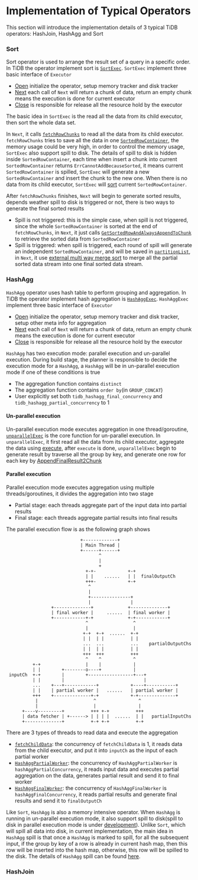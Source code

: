 # Implementation of Typical Operators

This section will introduce the implementation details of 3 typical TiDB operators: HashJoin, HashAgg and Sort

### Sort

Sort operator is used to arrange the result set of a query in a specific order. In TiDB the operator implement sort is [`SortExec`](https://github.com/pingcap/tidb/blob/v7.4.0/executor/sort.go#L36). `SortExec` implement three basic interface of `Executor`

* [Open](https://github.com/pingcap/tidb/blob/v7.4.0/executor/sort.go#L89) initialize the operator, setup memory tracker and disk tracker
* [Next](https://github.com/pingcap/tidb/blob/v7.4.0/executor/sort.go#L112) each call of `Next` will return a chunk of data, return an empty chunk means the execution is done for current executor
* [Close](https://github.com/pingcap/tidb/blob/v7.4.0/executor/sort.go#L65) is responsible for release all the resource hold by the executor

The basic idea in `SortExec` is the read all the data from its child executor, then sort the whole data set. 

In `Next`, it calls [`fetchRowChunks`](https://github.com/pingcap/tidb/blob/v7.4.0/executor/sort.go#L179)  to read all the data from its child executor. `fetchRowChunks` tries to save all the data in one [`SortedRowContainer`](https://github.com/pingcap/tidb/blob/v7.4.0/util/chunk/row_container.go#L460), the memory usage could be very high, in order to control the memory usage, `SortExec` also support spill to disk. The details of spill to disk is hidden inside `SortedRowContainer`, each time when insert a chunk into current `SortedRowContainer` returns `ErrCannotAddBecauseSorted`, it means current `SortedRowContainer` is spilled, `SortExec` will generate a new `SortedRowContainer` and insert the chunk to the new one. When there is no data from its child executor, `SortExec`  will [sort](https://github.com/pingcap/tidb/blob/v7.4.0/executor/sort.go#L241) current `SortedRowContainer`.

After `fetchRowChunks` finishes, `Next` will begin to generate sorted results, depends weather spill to disk is triggered or not, there is two ways to generate the final sorted results

* Spill is not triggered: this is the simple case, when spill is not triggered, since the whole `SortedRowContainer` is sorted at the end of `fetchRowChunks`, in `Next`, it just calls [`GetSortedRowAndAlwaysAppendToChunk`](https://github.com/pingcap/tidb/blob/v7.4.0/executor/sort.go#L133) to retrieve the sorted data from `SortedRowContainer`
* Spill is triggered: when spill is triggered, each round of spill will generate an independent `SortedRowContainer`, and will be saved in [`partitionList`](https://github.com/pingcap/tidb/blob/v7.4.0/executor/sort.go#L55), in `Next`, it use [external multi way merge sort](https://github.com/pingcap/tidb/blob/v7.4.0/executor/sort.go#L143) to merge all the partial sorted data stream into one final sorted data stream. 

### HashAgg

`HashAgg` operator uses hash table to perform grouping and aggregation. In TiDB the operator implement hash aggregation is [`HashAggExec`](https://github.com/pingcap/tidb/blob/v7.4.0/executor/aggregate/agg_hash_executor.go#L91).  `HashAggExec` implement three basic interface of `Executor`

* [Open](https://github.com/pingcap/tidb/blob/v7.4.0/executor/aggregate/agg_hash_executor.go#L201) initialize the operator, setup memory tracker and disk tracker, setup other meta info for aggregation
* [Next](https://github.com/pingcap/tidb/blob/v7.4.0/executor/sort.go#L112) each call of `Next` will return a chunk of data, return an empty chunk means the execution is done for current executor
* [Close](https://github.com/pingcap/tidb/blob/v7.4.0/executor/sort.go#L65) is responsible for release all the resource hold by the executor

`HashAgg` has two execution mode: parallel execution and un-parallel execution. During build stage, the planner is responsible to decide the execution mode for a `HashAgg`, a `HashAgg` will be in un-parallel execution mode if one of these conditions is true

* The aggregation function contains `distinct`
* The aggregation function contains `order by`(in `GROUP_CONCAT`)
* User explicitly set both `tidb_hashagg_final_concurrency` and `tidb_hashagg_partial_concurrency` to 1

#### Un-parallel execution

Un-parallel execution mode executes aggregation in one thread/goroutine, [`unparallelExec`](https://github.com/pingcap/tidb/blob/v7.4.0/executor/aggregate/agg_hash_executor.go#L493) is the core function for un-parallel execution. In `unparallelExec`, it first read all the data from its child executor, aggregate the data using [execute](https://github.com/pingcap/tidb/blob/v7.4.0/executor/aggregate/agg_hash_executor.go#L548), after `execute` is done, `unparallelExec` begin to generate result by traverse all the group by key, and generate one row for each key by [AppendFinalResult2Chunk](https://github.com/pingcap/tidb/blob/v7.4.0/executor/aggregate/agg_hash_executor.go#L505)

#### Parallel execution

Parallel execution mode executes aggregation using multiple threads/goroutines, it divides the aggregation into two stage

* Partial stage: each threads aggregate part of the input data into partial results
* Final stage: each threads aggregate partial results into final results

The parallel execution flow is as the following graph shows

```
                            +-------------+
                            | Main Thread |
                            +------+------+
                                   ^
                                   |
                                   +
                              +-+-            +-+
                              | |    ......   | |  finalOutputCh
                              +++-            +-+
                               ^
                               |
                               +---------------+
                               |               |
                 +--------------+             +--------------+
                 | final worker |     ......  | final worker |
                 +------------+-+             +-+------------+
                              ^                 ^
                              |                 |
                             +-+  +-+  ......  +-+
                             | |  | |          | |
                             ...  ...          ...    partialOutputChs
                             | |  | |          | |
                             +++  +++          +++
                              ^    ^            ^
          +-+                 |    |            |
          | |        +--------o----+            |
 inputCh  +-+        |        +-----------------+---+
          | |        |                              |
          ...    +---+------------+            +----+-----------+
          | |    | partial worker |   ......   | partial worker |
          +++    +--------------+-+            +-+--------------+
           |                     ^                ^
           |                     |                |
      +----v---------+          +++ +-+          +++
      | data fetcher | +------> | | | |  ......  | |   partialInputChs
      +--------------+          +-+ +-+          +-+

```

There are 3 types of threads to read data and execute the aggregation

* [`fetchChildData`](https://github.com/pingcap/tidb/blob/v7.4.0/executor/aggregate/agg_hash_executor.go#L343): the concurrency of `fetchChildData` is 1, it reads data from the child executor, and put it into `inputCh` as the input of each partial worker
* [`HashAggPartialWorker`](https://github.com/pingcap/tidb/blob/v7.4.0/executor/aggregate/agg_hash_partial_worker.go#L38): the concurrency of `HashAggPartialWorker` is `hashAggPartialConcurrency`, it reads input data and executes partial aggregation on the data, generates partial result and send it to final worker
* [`HashAggFinalWorker`](https://github.com/pingcap/tidb/blob/v7.4.0/executor/aggregate/agg_hash_final_worker.go#L40): the concurrency of `HashAggFinalWorker` is `hashAggFinalConcurrency`, it reads partial results and generate final results and send it to `finalOutputCh`

Like `Sort`, `HashAgg` is also a memory intensive operator. When `HashAgg` is running in un-parallel execution mode, it also support spill to disk(spill to disk in parallel execution mode is under [development](https://github.com/pingcap/tidb/issues/46631)). Unlike `Sort`, which will spill all data into disk, in current implementation,  the main idea in `HashAgg` spill is that once a `HashAgg` is marked to spill, for all the subsequent input, if the group by key of a row is already in current hash map, then this row will be inserted into the hash map, otherwise, this row will be spilled to the disk. The details of `HashAgg` spill can be found [here](https://github.com/pingcap/tidb/blob/v7.4.0/executor/aggregate/agg_hash_executor.go#L587). 

### HashJoin

